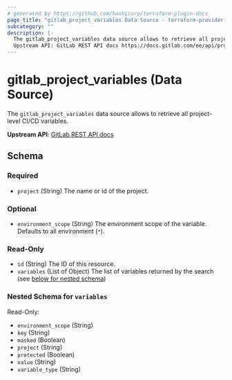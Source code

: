 ```yaml
---
# generated by https://github.com/hashicorp/terraform-plugin-docs
page_title: "gitlab_project_variables Data Source - terraform-provider-gitlab"
subcategory: ""
description: |-
  The gitlab_project_variables data source allows to retrieve all project-level CI/CD variables.
  Upstream API: GitLab REST API docs https://docs.gitlab.com/ee/api/project_level_variables.html
---
```


# gitlab_project_variables (Data Source)

The `gitlab_project_variables` data source allows to retrieve all project-level CI/CD variables.

**Upstream API**: [GitLab REST API docs](https://docs.gitlab.com/ee/api/project_level_variables.html)



<!-- schema generated by tfplugindocs -->
## Schema

### Required

- `project` (String) The name or id of the project.

### Optional

- `environment_scope` (String) The environment scope of the variable. Defaults to all environment (`*`).

### Read-Only

- `id` (String) The ID of this resource.
- `variables` (List of Object) The list of variables returned by the search (see [below for nested schema](#nestedatt--variables))

<a id="nestedatt--variables"></a>
### Nested Schema for `variables`

Read-Only:

- `environment_scope` (String)
- `key` (String)
- `masked` (Boolean)
- `project` (String)
- `protected` (Boolean)
- `value` (String)
- `variable_type` (String)


